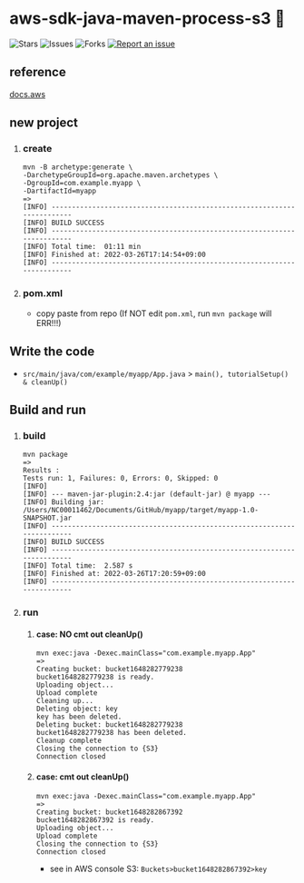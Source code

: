 # aws-sdk-java-maven-process-s3 🐳

![Stars](https://img.shields.io/github/stars/tquangdo/aws-sdk-java-maven-process-s3?color=f05340)
![Issues](https://img.shields.io/github/issues/tquangdo/aws-sdk-java-maven-process-s3?color=f05340)
![Forks](https://img.shields.io/github/forks/tquangdo/aws-sdk-java-maven-process-s3?color=f05340)
[![Report an issue](https://img.shields.io/badge/Support-Issues-green)](https://github.com/tquangdo/aws-sdk-java-maven-process-s3/issues/new)

## reference
[docs.aws](https://docs.aws.amazon.com/sdk-for-java/latest/developer-guide/get-started.html)

## new project
1. ### create
    ```shell
    mvn -B archetype:generate \
    -DarchetypeGroupId=org.apache.maven.archetypes \
    -DgroupId=com.example.myapp \
    -DartifactId=myapp
    =>
    [INFO] ------------------------------------------------------------------------
    [INFO] BUILD SUCCESS
    [INFO] ------------------------------------------------------------------------
    [INFO] Total time:  01:11 min
    [INFO] Finished at: 2022-03-26T17:14:54+09:00
    [INFO] ------------------------------------------------------------------------
    ```
2. ### pom.xml
    - copy paste from repo (If NOT edit `pom.xml`, run `mvn package` will ERR!!!)

## Write the code
- `src/main/java/com/example/myapp/App.java` > `main(), tutorialSetup() & cleanUp()`

## Build and run
1. ### build
    ```shell
    mvn package
    =>
    Results :
    Tests run: 1, Failures: 0, Errors: 0, Skipped: 0
    [INFO] 
    [INFO] --- maven-jar-plugin:2.4:jar (default-jar) @ myapp ---
    [INFO] Building jar: /Users/NC00011462/Documents/GitHub/myapp/target/myapp-1.0-SNAPSHOT.jar
    [INFO] ------------------------------------------------------------------------
    [INFO] BUILD SUCCESS
    [INFO] ------------------------------------------------------------------------
    [INFO] Total time:  2.587 s
    [INFO] Finished at: 2022-03-26T17:20:59+09:00
    [INFO] ------------------------------------------------------------------------
    ```
1. ### run
    1. #### case: NO cmt out cleanUp()
        ```shell
        mvn exec:java -Dexec.mainClass="com.example.myapp.App"
        =>
        Creating bucket: bucket1648282779238
        bucket1648282779238 is ready.
        Uploading object...
        Upload complete
        Cleaning up...
        Deleting object: key
        key has been deleted.
        Deleting bucket: bucket1648282779238
        bucket1648282779238 has been deleted.
        Cleanup complete
        Closing the connection to {S3}
        Connection closed
        ```
    1. #### case: cmt out cleanUp()
        ```shell
        mvn exec:java -Dexec.mainClass="com.example.myapp.App"
        =>
        Creating bucket: bucket1648282867392
        bucket1648282867392 is ready.
        Uploading object...
        Upload complete
        Closing the connection to {S3}
        Connection closed
        ```
        - see in AWS console S3: `Buckets>bucket1648282867392>key`
